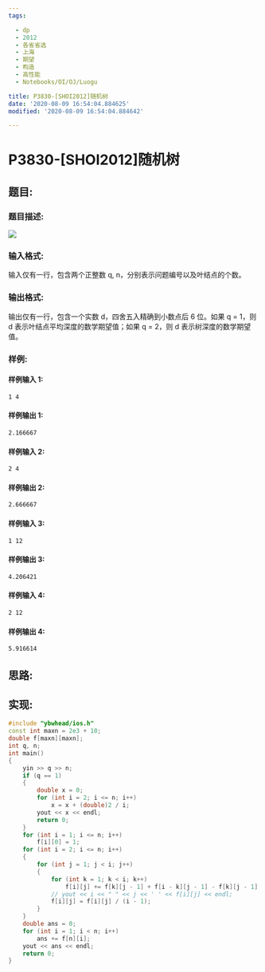 ```yaml
---
tags:

  - dp
  - 2012
  - 各省省选
  - 上海
  - 期望
  - 构造
  - 高性能
  - Notebooks/OI/OJ/Luogu

title: P3830-[SHOI2012]随机树
date: '2020-08-09 16:54:04.884625'
modified: '2020-08-09 16:54:04.884642'

---
```


# P3830-[SHOI2012]随机树

## 题目:

### 题目描述:

![](https://cdn.luogu.com.cn/upload/pic/6555.png)

### 输入格式:

输入仅有一行，包含两个正整数 q, n，分别表示问题编号以及叶结点的个数。

### 输出格式:

输出仅有一行，包含一个实数 d，四舍五入精确到小数点后 6 位。如果 q = 1，则 d 表示叶结点平均深度的数学期望值；如果 q = 2，则 d 表示树深度的数学期望值。

### 样例:

#### 样例输入 1:

``` 
1 4
```

#### 样例输出 1:

``` 
2.166667
```

#### 样例输入 2:

``` 
2 4
```

#### 样例输出 2:

``` 
2.666667
```

#### 样例输入 3:

``` 
1 12
```

#### 样例输出 3:

``` 
4.206421
```

#### 样例输入 4:

``` 
2 12
```

#### 样例输出 4:

``` 
5.916614
```

## 思路:

## 实现:

``` cpp
#include "ybwhead/ios.h"
const int maxn = 2e3 + 10;
double f[maxn][maxn];
int q, n;
int main()
{
    yin >> q >> n;
    if (q == 1)
    {
        double x = 0;
        for (int i = 2; i <= n; i++)
            x = x + (double)2 / i;
        yout << x << endl;
        return 0;
    }
    for (int i = 1; i <= n; i++)
        f[i][0] = 1;
    for (int i = 2; i <= n; i++)
    {
        for (int j = 1; j < i; j++)
        {
            for (int k = 1; k < i; k++)
                f[i][j] += f[k][j - 1] + f[i - k][j - 1] - f[k][j - 1] * f[i - k][j - 1];
            // yout << i << " " << j << ' ' << f[i][j] << endl;
            f[i][j] = f[i][j] / (i - 1);
        }
    }
    double ans = 0;
    for (int i = 1; i < n; i++)
        ans += f[n][i];
    yout << ans << endl;
    return 0;
}
```
